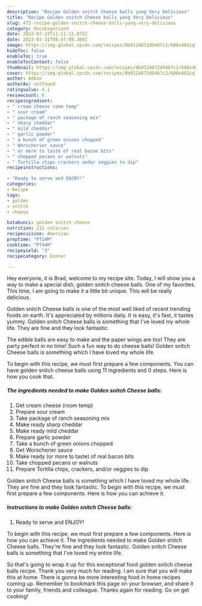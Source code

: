 ```yaml
---
description: "Recipe Golden snitch Cheese balls yang Very Delicious"
title: "Recipe Golden snitch Cheese balls yang Very Delicious"
slug: 472-recipe-golden-snitch-cheese-balls-yang-very-delicious
category: Uncategorized
date: 2022-07-22T11:11:11.075Z
date: 2023-03-31T08:47:08.389Z
image: https://img-global.cpcdn.com/recipes/0b9124672d94b7c2/680x482cq70/golden-snitch-cheese-balls-recipe-main-photo.jpg
hideToc: false
enableToc: true
enableTocContent: false
thumbnail: https://img-global.cpcdn.com/recipes/0b9124672d94b7c2/680x482cq70/golden-snitch-cheese-balls-recipe-main-photo.jpg
cover: https://img-global.cpcdn.com/recipes/0b9124672d94b7c2/680x482cq70/golden-snitch-cheese-balls-recipe-main-photo.jpg
author: Admin
authorAv: notfound
ratingvalue: 4.1
reviewcount: 6
recipeingredient:
- " cream cheese room temp"
- " sour cream"
- " package of ranch seasoning mix"
- " sharp cheddar"
- " mild cheddar"
- " garlic powder"
- " a bunch of green onions chopped"
- " Worscherier sauce"
- " or more to taste of real bacon bits"
- " chopped pecans or walnuts"
- " Tortilla chips crackers andor veggies to dip"
recipeinstructions:

- "Ready to serve and ENJOY!"
categories:
- Recipe
tags:
- golden
- snitch
- cheese

katakunci: golden snitch cheese 
nutrition: 211 calories
recipecuisine: American
preptime: "PT14M"
cooktime: "PT44M"
recipeyield: "3"
recipecategory: Dinner

---
```



Hey everyone, it is Brad, welcome to my recipe site. Today, I will show you a way to make a special dish, golden snitch cheese balls. One of my favorites. This time, I am going to make it a little bit unique. This will be really delicious.

Golden snitch Cheese balls is one of the most well liked of recent trending foods on earth. It's appreciated by millions daily. It is easy, it's fast, it tastes yummy. Golden snitch Cheese balls is something that I've loved my whole life. They are fine and they look fantastic.

The edible balls are easy to make and the paper wings are too! They are party perfect in no time! Such a fun way to do cheese balls! Golden snitch Cheese balls is something which I have loved my whole life.


To begin with this recipe, we must first prepare a few components. You can have golden snitch cheese balls using 11 ingredients and 0 steps. Here is how you cook that.

<!--inarticleads1-->

##### The ingredients needed to make Golden snitch Cheese balls:

1. Get  cream cheese (room temp)
1. Prepare  sour cream
1. Take  package of ranch seasoning mix
1. Make ready  sharp cheddar
1. Make ready  mild cheddar
1. Prepare  garlic powder
1. Take  a bunch of green onions chopped
1. Get  Worscherier sauce
1. Make ready  (or more to taste) of real bacon bits
1. Take  chopped pecans or walnuts
1. Prepare  Tortilla chips, crackers, and/or veggies to dip


Golden snitch Cheese balls is something which I have loved my whole life. They are fine and they look fantastic. To begin with this recipe, we must first prepare a few components. Here is how you can achieve it. 

<!--inarticleads2-->

##### Instructions to make Golden snitch Cheese balls:


1. Ready to serve and ENJOY!

To begin with this recipe, we must first prepare a few components. Here is how you can achieve it. The ingredients needed to make Golden snitch Cheese balls. They&#39;re fine and they look fantastic. Golden snitch Cheese balls is something that I&#39;ve loved my entire life. 

So that's going to wrap it up for this exceptional food golden snitch cheese balls recipe. Thank you very much for reading. I am sure that you will make this at home. There is gonna be more interesting food in home recipes coming up. Remember to bookmark this page on your browser, and share it to your family, friends and colleague. Thanks again for reading. Go on get cooking!
